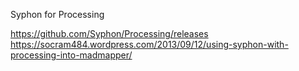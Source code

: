 Syphon for Processing

https://github.com/Syphon/Processing/releases
https://socram484.wordpress.com/2013/09/12/using-syphon-with-processing-into-madmapper/
